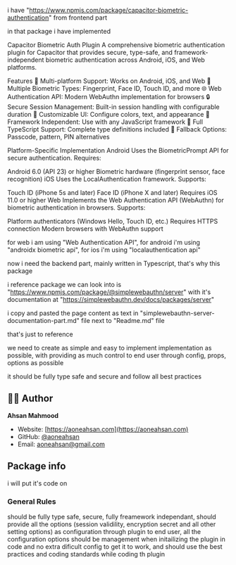 i have "https://www.npmjs.com/package/capacitor-biometric-authentication" from frontend part

in that package i have implemented

Capacitor Biometric Auth Plugin
A comprehensive biometric authentication plugin for Capacitor that provides secure, type-safe, and framework-independent biometric authentication across Android, iOS, and Web platforms.

Features
🔐 Multi-platform Support: Works on Android, iOS, and Web
📱 Multiple Biometric Types: Fingerprint, Face ID, Touch ID, and more
🌐 Web Authentication API: Modern WebAuthn implementation for browsers
🔒 Secure Session Management: Built-in session handling with configurable duration
🎨 Customizable UI: Configure colors, text, and appearance
🔧 Framework Independent: Use with any JavaScript framework
📝 Full TypeScript Support: Complete type definitions included
🔄 Fallback Options: Passcode, pattern, PIN alternatives

Platform-Specific Implementation
Android
Uses the BiometricPrompt API for secure authentication. Requires:

Android 6.0 (API 23) or higher
Biometric hardware (fingerprint sensor, face recognition)
iOS
Uses the LocalAuthentication framework. Supports:

Touch ID (iPhone 5s and later)
Face ID (iPhone X and later)
Requires iOS 11.0 or higher
Web
Implements the Web Authentication API (WebAuthn) for biometric authentication in browsers. Supports:

Platform authenticators (Windows Hello, Touch ID, etc.)
Requires HTTPS connection
Modern browsers with WebAuthn support

for web i am using "Web Authentication API", for android i'm using "androidx biometric api", for ios i'm using "localauthentication api"

now i need the backend part, mainly written in Typescript, that's why this package

i reference package we can look into is "https://www.npmjs.com/package/@simplewebauthn/server" with it's documentation at "https://simplewebauthn.dev/docs/packages/server"

i copy and pasted the page content as text in "simplewebauthn-server-documentation-part.md" file next to "Readme.md" file

that's just to reference

we need to create as simple and easy to implement implementation as possible, with providing as much control to end user through config, props, options as possible

it should be fully type safe and secure and follow all best practices

## 👨‍💻 Author

**Ahsan Mahmood**

- Website: [https://aoneahsan.com](https://aoneahsan.com)
- GitHub: [@aoneahsan](https://github.com/aoneahsan)
- Email: [aoneahsan@gmail.com](mailto:aoneahsan@gmail.com)

## Package info

i will put it's code on 

### General Rules

should be fully type safe, secure, fully freamework independant, should provide all the options (session validility, encryption secret and all other setting options) as configuration through plugin to end user, all the configuration options should be management when initailizing the plugin in code and no extra dificult config to get it to work, and should use the best practices and coding standards while coding th plugin
